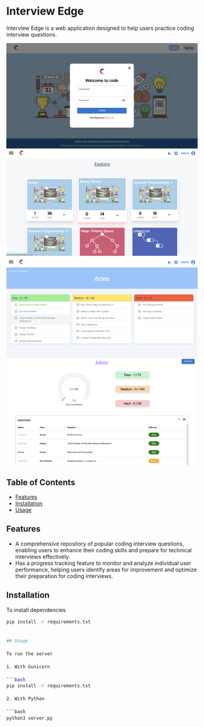 # Interview Edge

Interview Edge is a web application designed to help users practice coding interview questions. 

![Project Image](./images/auth.png)
![Project Image](./images/explore.png)
![Project Image](./images/selectedtopic.png)
![Project Image](./images/profile.png)

## Table of Contents

- [Features](#features)
- [Installation](#installation)
- [Usage](#usage)


## Features

- A comprehensive repository of popular coding interview questions, enabling users to enhance their coding skills and prepare for technical interviews effectively.
- Has a progress tracking feature to monitor and analyze individual user performance, helping users identify areas for improvement and optimize their preparation for coding interviews.

## Installation

To install dependencies

```bash
pip install -r requirements.txt


## Usage

To run the server

1. With Gunicorn

```bash
pip install -r requirements.txt

2. With Python

```bash
python3 server.py

